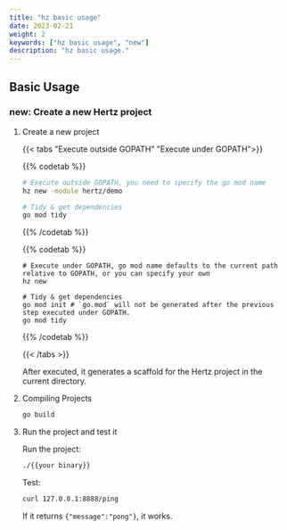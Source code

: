 ```yaml
---
title: "hz basic usage"
date: 2023-02-21
weight: 2
keywords: ["hz basic usage", "new"]
description: "hz basic usage."
---
```


## Basic Usage

### new: Create a new Hertz project

1. Create a new project

   {{< tabs "Execute outside GOPATH" "Execute under GOPATH">}}
    <!-- Execute outside GOPATH -->

   {{% codetab %}}

   ```bash
   # Execute outside GOPATH, you need to specify the go mod name
   hz new -module hertz/demo

   # Tidy & get dependencies
   go mod tidy
   ```

   {{% /codetab %}}
   <!-- Execute under GOPATH -->

   {{% codetab %}}

   ```shell
   # Execute under GOPATH, go mod name defaults to the current path relative to GOPATH, or you can specify your own
   hz new

   # Tidy & get dependencies
   go mod init # `go.mod` will not be generated after the previous step executed under GOPATH.
   go mod tidy
   ```

   {{% /codetab %}}

   {{< /tabs >}}

   After executed, it generates a scaffold for the Hertz project in the current directory.

2. Compiling Projects

   ```bash
   go build
   ```

3. Run the project and test it

   Run the project:

   ```bash
   ./{{your binary}}
   ```

   Test:

   ```bash
   curl 127.0.0.1:8888/ping
   ```

   If it returns `{"message":"pong"}`, it works.
